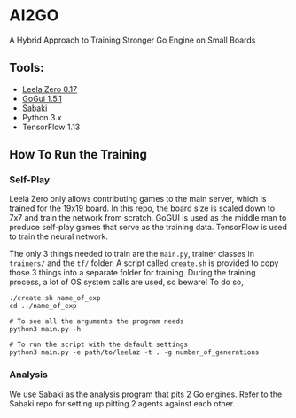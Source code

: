 # AI2GO

A Hybrid Approach to Training Stronger Go Engine on Small Boards

## Tools:
- [Leela Zero 0.17](https://github.com/leela-zero/leela-zero)
- [GoGui 1.5.1](https://github.com/Remi-Coulom/gogui)
- [Sabaki](https://github.com/SabakiHQ/Sabaki)
- Python 3.x
- TensorFlow 1.13

## How To Run the Training

### Self-Play

Leela Zero only allows contributing games to the main server, which is trained for the 19x19 board. In this repo, the board size is scaled down to 7x7 and train the network from scratch. GoGUI is used as the middle man to produce self-play games that serve as the training data. TensorFlow is used to train the neural network.

The only 3 things needed to train are the `main.py`, trainer classes in `trainers/` and the `tf/` folder. A script called `create.sh` is provided to copy those 3 things into a separate folder for training. During the training process, a lot of OS system calls are used, so beware! To do so,

    ./create.sh name_of_exp
    cd ../name_of_exp

    # To see all the arguments the program needs
    python3 main.py -h

    # To run the script with the default settings
    python3 main.py -e path/to/leelaz -t . -g number_of_generations

### Analysis

We use Sabaki as the analysis program that pits 2 Go engines. Refer to the Sabaki repo for setting up pitting 2 agents against each other.
